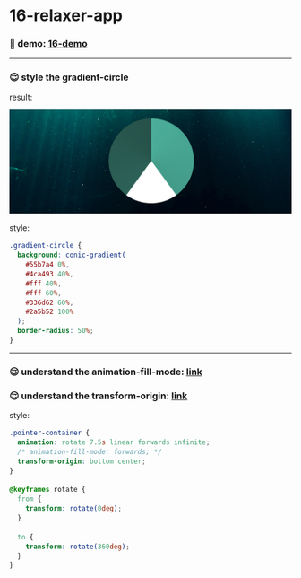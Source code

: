 # 16-relaxer-app

### :eyes: demo: [16-demo](http://47.98.249.108:3001/16-relaxer-app/index.html)

---

### :relieved: style the gradient-circle

result:

![gradient-circle](./screen-shots/gradient-circle.png)

style:
```css
.gradient-circle {
  background: conic-gradient(
    #55b7a4 0%,
    #4ca493 40%,
    #fff 40%,
    #fff 60%,
    #336d62 60%,
    #2a5b52 100%
  );
  border-radius: 50%;
}
```

---

### :relieved: understand the animation-fill-mode: [link](https://www.w3cplus.com/css3/understanding-css-animation-fill-mode-property.html)

### :relieved: understand the transform-origin: [link](https://developer.mozilla.org/zh-CN/docs/Web/CSS/transform-origin)

style:
```css
.pointer-container {
  animation: rotate 7.5s linear forwards infinite;
  /* animation-fill-mode: forwards; */
  transform-origin: bottom center;
}

@keyframes rotate {
  from {
    transform: rotate(0deg);
  }

  to {
    transform: rotate(360deg);
  }
}
```
